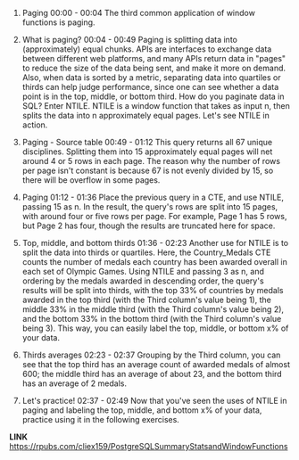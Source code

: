 1. Paging
00:00 - 00:04
The third common application of window functions is paging.

2. What is paging?
00:04 - 00:49
Paging is splitting data into (approximately) equal chunks. APIs are interfaces to exchange data between different web platforms, and many APIs return data in "pages" to reduce the size of the data being sent, and make it more on demand. Also, when data is sorted by a metric, separating data into quartiles or thirds can help judge performance, since one can see whether a data point is in the top, middle, or bottom third. How do you paginate data in SQL? Enter NTILE. NTILE is a window function that takes as input n, then splits the data into n approximately equal pages. Let's see NTILE in action.

3. Paging - Source table
00:49 - 01:12
This query returns all 67 unique disciplines. Splitting them into 15 approximately equal pages will net around 4 or 5 rows in each page. The reason why the number of rows per page isn't constant is because 67 is not evenly divided by 15, so there will be overflow in some pages.

4. Paging
01:12 - 01:36
Place the previous query in a CTE, and use NTILE, passing 15 as n. In the result, the query's rows are split into 15 pages, with around four or five rows per page. For example, Page 1 has 5 rows, but Page 2 has four, though the results are truncated here for space.

5. Top, middle, and bottom thirds
01:36 - 02:23
Another use for NTILE is to split the data into thirds or quartiles. Here, the Country_Medals CTE counts the number of medals each country has been awarded overall in each set of Olympic Games. Using NTILE and passing 3 as n, and ordering by the medals awarded in descending order, the query's results will be split into thirds, with the top 33% of countries by medals awarded in the top third (with the Third column's value being 1), the middle 33% in the middle third (with the Third column's value being 2), and the bottom 33% in the bottom third (with the Third column's value being 3). This way, you can easily label the top, middle, or bottom x% of your data.

6. Thirds averages
02:23 - 02:37
Grouping by the Third column, you can see that the top third has an average count of awarded medals of almost 600; the middle third has an average of about 23, and the bottom third has an average of 2 medals.

7. Let's practice!
02:37 - 02:49
Now that you've seen the uses of NTILE in paging and labeling the top, middle, and bottom x% of your data, practice using it in the following exercises.

**LINK** https://rpubs.com/cliex159/PostgreSQLSummaryStatsandWindowFunctions
